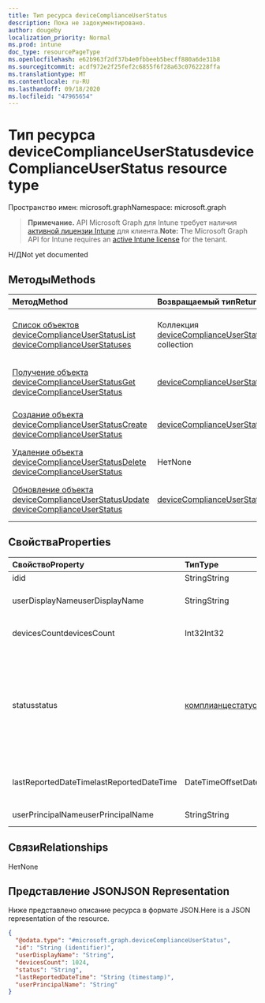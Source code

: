 ```yaml
---
title: Тип ресурса deviceComplianceUserStatus
description: Пока не задокументировано.
author: dougeby
localization_priority: Normal
ms.prod: intune
doc_type: resourcePageType
ms.openlocfilehash: e62b963f2df37b4e0fbbeeb5becff880a6de31b8
ms.sourcegitcommit: acdf972e2f25fef2c6855f6f28a63c0762228ffa
ms.translationtype: MT
ms.contentlocale: ru-RU
ms.lasthandoff: 09/18/2020
ms.locfileid: "47965654"
---
```

# <a name="devicecomplianceuserstatus-resource-type"></a><span data-ttu-id="d36cb-103">Тип ресурса deviceComplianceUserStatus</span><span class="sxs-lookup"><span data-stu-id="d36cb-103">deviceComplianceUserStatus resource type</span></span>

<span data-ttu-id="d36cb-104">Пространство имен: microsoft.graph</span><span class="sxs-lookup"><span data-stu-id="d36cb-104">Namespace: microsoft.graph</span></span>

> <span data-ttu-id="d36cb-105">**Примечание.** API Microsoft Graph для Intune требует наличия [активной лицензии Intune](https://go.microsoft.com/fwlink/?linkid=839381) для клиента.</span><span class="sxs-lookup"><span data-stu-id="d36cb-105">**Note:** The Microsoft Graph API for Intune requires an [active Intune license](https://go.microsoft.com/fwlink/?linkid=839381) for the tenant.</span></span>

<span data-ttu-id="d36cb-106">Н/Д</span><span class="sxs-lookup"><span data-stu-id="d36cb-106">Not yet documented</span></span>

## <a name="methods"></a><span data-ttu-id="d36cb-107">Методы</span><span class="sxs-lookup"><span data-stu-id="d36cb-107">Methods</span></span>
|<span data-ttu-id="d36cb-108">Метод</span><span class="sxs-lookup"><span data-stu-id="d36cb-108">Method</span></span>|<span data-ttu-id="d36cb-109">Возвращаемый тип</span><span class="sxs-lookup"><span data-stu-id="d36cb-109">Return Type</span></span>|<span data-ttu-id="d36cb-110">Описание</span><span class="sxs-lookup"><span data-stu-id="d36cb-110">Description</span></span>|
|:---|:---|:---|
|[<span data-ttu-id="d36cb-111">Список объектов deviceComplianceUserStatus</span><span class="sxs-lookup"><span data-stu-id="d36cb-111">List deviceComplianceUserStatuses</span></span>](../api/intune-deviceconfig-devicecomplianceuserstatus-list.md)|<span data-ttu-id="d36cb-112">Коллекция [deviceComplianceUserStatus](../resources/intune-deviceconfig-devicecomplianceuserstatus.md)</span><span class="sxs-lookup"><span data-stu-id="d36cb-112">[deviceComplianceUserStatus](../resources/intune-deviceconfig-devicecomplianceuserstatus.md) collection</span></span>|<span data-ttu-id="d36cb-113">Список свойств и связей объектов [deviceComplianceUserStatus](../resources/intune-deviceconfig-devicecomplianceuserstatus.md).</span><span class="sxs-lookup"><span data-stu-id="d36cb-113">List properties and relationships of the [deviceComplianceUserStatus](../resources/intune-deviceconfig-devicecomplianceuserstatus.md) objects.</span></span>|
|[<span data-ttu-id="d36cb-114">Получение объекта deviceComplianceUserStatus</span><span class="sxs-lookup"><span data-stu-id="d36cb-114">Get deviceComplianceUserStatus</span></span>](../api/intune-deviceconfig-devicecomplianceuserstatus-get.md)|[<span data-ttu-id="d36cb-115">deviceComplianceUserStatus</span><span class="sxs-lookup"><span data-stu-id="d36cb-115">deviceComplianceUserStatus</span></span>](../resources/intune-deviceconfig-devicecomplianceuserstatus.md)|<span data-ttu-id="d36cb-116">Чтение свойств и связей объекта [deviceComplianceUserStatus](../resources/intune-deviceconfig-devicecomplianceuserstatus.md).</span><span class="sxs-lookup"><span data-stu-id="d36cb-116">Read properties and relationships of the [deviceComplianceUserStatus](../resources/intune-deviceconfig-devicecomplianceuserstatus.md) object.</span></span>|
|[<span data-ttu-id="d36cb-117">Создание объекта deviceComplianceUserStatus</span><span class="sxs-lookup"><span data-stu-id="d36cb-117">Create deviceComplianceUserStatus</span></span>](../api/intune-deviceconfig-devicecomplianceuserstatus-create.md)|[<span data-ttu-id="d36cb-118">deviceComplianceUserStatus</span><span class="sxs-lookup"><span data-stu-id="d36cb-118">deviceComplianceUserStatus</span></span>](../resources/intune-deviceconfig-devicecomplianceuserstatus.md)|<span data-ttu-id="d36cb-119">Создание объекта [deviceComplianceUserStatus](../resources/intune-deviceconfig-devicecomplianceuserstatus.md).</span><span class="sxs-lookup"><span data-stu-id="d36cb-119">Create a new [deviceComplianceUserStatus](../resources/intune-deviceconfig-devicecomplianceuserstatus.md) object.</span></span>|
|[<span data-ttu-id="d36cb-120">Удаление объекта deviceComplianceUserStatus</span><span class="sxs-lookup"><span data-stu-id="d36cb-120">Delete deviceComplianceUserStatus</span></span>](../api/intune-deviceconfig-devicecomplianceuserstatus-delete.md)|<span data-ttu-id="d36cb-121">Нет</span><span class="sxs-lookup"><span data-stu-id="d36cb-121">None</span></span>|<span data-ttu-id="d36cb-122">Удаляет объект [deviceComplianceUserStatus](../resources/intune-deviceconfig-devicecomplianceuserstatus.md).</span><span class="sxs-lookup"><span data-stu-id="d36cb-122">Deletes a [deviceComplianceUserStatus](../resources/intune-deviceconfig-devicecomplianceuserstatus.md).</span></span>|
|[<span data-ttu-id="d36cb-123">Обновление объекта deviceComplianceUserStatus</span><span class="sxs-lookup"><span data-stu-id="d36cb-123">Update deviceComplianceUserStatus</span></span>](../api/intune-deviceconfig-devicecomplianceuserstatus-update.md)|[<span data-ttu-id="d36cb-124">deviceComplianceUserStatus</span><span class="sxs-lookup"><span data-stu-id="d36cb-124">deviceComplianceUserStatus</span></span>](../resources/intune-deviceconfig-devicecomplianceuserstatus.md)|<span data-ttu-id="d36cb-125">Обновление свойств объекта [deviceComplianceUserStatus](../resources/intune-deviceconfig-devicecomplianceuserstatus.md).</span><span class="sxs-lookup"><span data-stu-id="d36cb-125">Update the properties of a [deviceComplianceUserStatus](../resources/intune-deviceconfig-devicecomplianceuserstatus.md) object.</span></span>|

## <a name="properties"></a><span data-ttu-id="d36cb-126">Свойства</span><span class="sxs-lookup"><span data-stu-id="d36cb-126">Properties</span></span>
|<span data-ttu-id="d36cb-127">Свойство</span><span class="sxs-lookup"><span data-stu-id="d36cb-127">Property</span></span>|<span data-ttu-id="d36cb-128">Тип</span><span class="sxs-lookup"><span data-stu-id="d36cb-128">Type</span></span>|<span data-ttu-id="d36cb-129">Описание</span><span class="sxs-lookup"><span data-stu-id="d36cb-129">Description</span></span>|
|:---|:---|:---|
|<span data-ttu-id="d36cb-130">id</span><span class="sxs-lookup"><span data-stu-id="d36cb-130">id</span></span>|<span data-ttu-id="d36cb-131">String</span><span class="sxs-lookup"><span data-stu-id="d36cb-131">String</span></span>|<span data-ttu-id="d36cb-132">Ключ объекта.</span><span class="sxs-lookup"><span data-stu-id="d36cb-132">Key of the entity.</span></span>|
|<span data-ttu-id="d36cb-133">userDisplayName</span><span class="sxs-lookup"><span data-stu-id="d36cb-133">userDisplayName</span></span>|<span data-ttu-id="d36cb-134">String</span><span class="sxs-lookup"><span data-stu-id="d36cb-134">String</span></span>|<span data-ttu-id="d36cb-135">Имя пользователя в объекте DevicePolicyStatus.</span><span class="sxs-lookup"><span data-stu-id="d36cb-135">User name of the DevicePolicyStatus.</span></span>|
|<span data-ttu-id="d36cb-136">devicesCount</span><span class="sxs-lookup"><span data-stu-id="d36cb-136">devicesCount</span></span>|<span data-ttu-id="d36cb-137">Int32</span><span class="sxs-lookup"><span data-stu-id="d36cb-137">Int32</span></span>|<span data-ttu-id="d36cb-138">Количество устройств для этого пользователя.</span><span class="sxs-lookup"><span data-stu-id="d36cb-138">Devices count for that user.</span></span>|
|<span data-ttu-id="d36cb-139">status</span><span class="sxs-lookup"><span data-stu-id="d36cb-139">status</span></span>|[<span data-ttu-id="d36cb-140">комплианцестатус</span><span class="sxs-lookup"><span data-stu-id="d36cb-140">complianceStatus</span></span>](../resources/intune-shared-compliancestatus.md)|<span data-ttu-id="d36cb-141">Состояние соответствия требованиям для отчета о политике.</span><span class="sxs-lookup"><span data-stu-id="d36cb-141">Compliance status of the policy report.</span></span> <span data-ttu-id="d36cb-142">Возможные значения: `unknown`, `notApplicable`, `compliant`, `remediated`, `nonCompliant`, `error`, `conflict`, `notAssigned`.</span><span class="sxs-lookup"><span data-stu-id="d36cb-142">Possible values are: `unknown`, `notApplicable`, `compliant`, `remediated`, `nonCompliant`, `error`, `conflict`, `notAssigned`.</span></span>|
|<span data-ttu-id="d36cb-143">lastReportedDateTime</span><span class="sxs-lookup"><span data-stu-id="d36cb-143">lastReportedDateTime</span></span>|<span data-ttu-id="d36cb-144">DateTimeOffset</span><span class="sxs-lookup"><span data-stu-id="d36cb-144">DateTimeOffset</span></span>|<span data-ttu-id="d36cb-145">Дата и время последнего изменения отчета о политике.</span><span class="sxs-lookup"><span data-stu-id="d36cb-145">Last modified date time of the policy report.</span></span>|
|<span data-ttu-id="d36cb-146">userPrincipalName</span><span class="sxs-lookup"><span data-stu-id="d36cb-146">userPrincipalName</span></span>|<span data-ttu-id="d36cb-147">String</span><span class="sxs-lookup"><span data-stu-id="d36cb-147">String</span></span>|<span data-ttu-id="d36cb-148">Имя участника-пользователя.</span><span class="sxs-lookup"><span data-stu-id="d36cb-148">UserPrincipalName.</span></span>|

## <a name="relationships"></a><span data-ttu-id="d36cb-149">Связи</span><span class="sxs-lookup"><span data-stu-id="d36cb-149">Relationships</span></span>
<span data-ttu-id="d36cb-150">Нет</span><span class="sxs-lookup"><span data-stu-id="d36cb-150">None</span></span>

## <a name="json-representation"></a><span data-ttu-id="d36cb-151">Представление JSON</span><span class="sxs-lookup"><span data-stu-id="d36cb-151">JSON Representation</span></span>
<span data-ttu-id="d36cb-152">Ниже представлено описание ресурса в формате JSON.</span><span class="sxs-lookup"><span data-stu-id="d36cb-152">Here is a JSON representation of the resource.</span></span>
<!-- {
  "blockType": "resource",
  "keyProperty": "id",
  "@odata.type": "microsoft.graph.deviceComplianceUserStatus"
}
-->
``` json
{
  "@odata.type": "#microsoft.graph.deviceComplianceUserStatus",
  "id": "String (identifier)",
  "userDisplayName": "String",
  "devicesCount": 1024,
  "status": "String",
  "lastReportedDateTime": "String (timestamp)",
  "userPrincipalName": "String"
}
```










